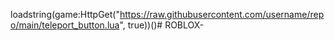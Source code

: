 loadstring(game:HttpGet("https://raw.githubusercontent.com/username/repo/main/teleport_button.lua", true))()# ROBLOX-